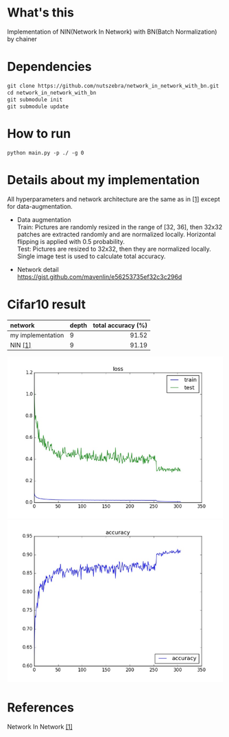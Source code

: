 # What's this
Implementation of NIN(Network In Network) with BN(Batch Normalization) by chainer


# Dependencies

    git clone https://github.com/nutszebra/network_in_network_with_bn.git
    cd network_in_network_with_bn
    git submodule init
    git submodule update

# How to run
    python main.py -p ./ -g 0 

# Details about my implementation
All hyperparameters and network architecture are the same as in [[1]][Paper] except for data-augmentation.  
* Data augmentation  
Train: Pictures are randomly resized in the range of [32, 36], then 32x32 patches are extracted randomly and are normalized locally. Horizontal flipping is applied with 0.5 probability.  
Test: Pictures are resized to 32x32, then they are normalized locally. Single image test is used to calculate total accuracy.  

* Network detail
https://gist.github.com/mavenlin/e56253735ef32c3c296d


# Cifar10 result

| network              | depth | total accuracy (%) |
|:---------------------|-------|-------------------:|
| my implementation    | 9     | 91.52               |
| NIN [[1]][Paper]      | 9     | 91.19              |

<img src="https://github.com/nutszebra/network_in_network_with_bn/blob/master/loss.jpg" alt="loss" title="loss">
<img src="https://github.com/nutszebra/network_in_network_with_bn/blob/master/accuracy.jpg" alt="total accuracy" title="total accuracy">

# References
Network In Network [[1]][Paper]

[paper]: https://arxiv.org/abs/1312.4400 "Paper"
